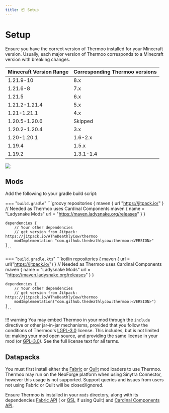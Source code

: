 ```yaml
---
title: 📦 Setup
---
```

# Setup

Ensure you have the correct version of Thermoo installed for your Minecraft version. Usually, each major version of
Thermoo corresponds to a Minecraft version with breaking changes.

| Minecraft Version Range | Corresponding Thermoo versions |
| ----------------------- | ------------------------------ |
| 1.21.9-10               | 8.x                            |
| 1.21.6-8                | 7.x                            |
| 1.21.5                  | 6.x                            |
| 1.21.2-1.21.4           | 5.x                            |
| 1.21-1.21.1             | 4.x                            |
| 1.20.5-1.20.6           | Skipped                        |
| 1.20.2-1.20.4           | 3.x                            |
| 1.20-1.20.1             | 1.6-2.x                        |
| 1.19.4                  | 1.5.x                          |
| 1.19.2                  | 1.3.1-1.4                      |

[![](https://jitpack.io/v/TheDeathlyCow/thermoo.svg)](https://jitpack.io/#TheDeathlyCow/thermoo)

## Mods

Add the following to your gradle build script:

=== "`build.gradle`"
    ```groovy
    repositories {
        maven {
            url "https://jitpack.io/"
        }
    // Needed as Thermoo uses Cardinal Components
        maven {
            name = "Ladysnake Mods"
            url = "https://maven.ladysnake.org/releases"
        }
    }
    
    dependencies {
        // Your other dependencies
        // get version from Jitpack: https://jitpack.io/#TheDeathlyCow/thermoo
        modImplementation "com.github.thedeathlycow:thermoo:<VERSION>"
    }
    ```

=== "`build.gradle.kts`"
    ```kotlin
    repositories {
        maven {
            url = uri("https://jitpack.io/")
        }
        // Needed as Thermoo uses Cardinal Components
        maven {
            name = "Ladysnake Mods"
            url = "https://maven.ladysnake.org/releases"
        }
    }
    
    dependencies {
        // Your other dependencies
        // get version from Jitpack: https://jitpack.io/#TheDeathlyCow/thermoo
        modImplementation("com.github.thedeathlycow:thermoo:<VERSION>")
    }
    ```

!!! warning
    You may embed Thermoo in your mod through the `include` directive or other jar-in-jar mechanisms, provided that you follow the conditions of Thermoo's [LGPL-3.0](https://github.com/TheDeathlyCow/thermoo/blob/HEAD/LICENSE) license. This includes, but is not limited to: making your mod open source, and providing the same license in your mod (or [GPL-3.0](https://www.gnu.org/licenses/gpl-3.0.en.html)). See the full license text for all terms.

## Datapacks

You must first install either the [Fabric](https://fabricmc.net/) or [Quilt](https://quiltmc.org/) mod loaders to use
Thermoo. Thermoo may run on the NeoForge platform when using Sinytra Connector, however this usage is not supported.
Support queries and issues from users not using Fabric or Quilt will be closed/ignored.

Ensure Thermoo is installed in your `mods` directory, along with its
dependencies [Fabric API](https://github.com/FabricMC/fabric) (
or [QSL](https://github.com/QuiltMC/quilt-standard-libraries/) if using Quilt)
and [Cardinal Components API](https://github.com/Ladysnake/Cardinal-Components-API).